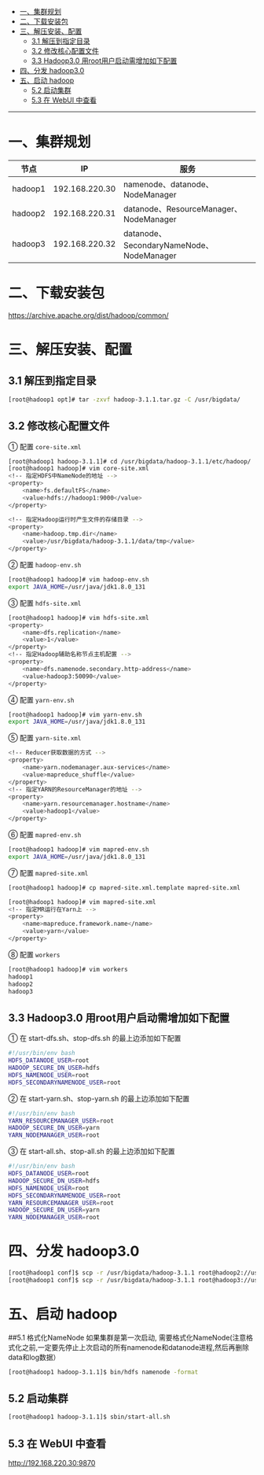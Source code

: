 
* [一、集群规划](#%E4%B8%80%E9%9B%86%E7%BE%A4%E8%A7%84%E5%88%92)
* [二、下载安装包](#%E4%BA%8C%E4%B8%8B%E8%BD%BD%E5%AE%89%E8%A3%85%E5%8C%85)
* [三、解压安装、配置](#%E4%B8%89%E8%A7%A3%E5%8E%8B%E5%AE%89%E8%A3%85%E9%85%8D%E7%BD%AE)
  * [3\.1 解压到指定目录](#31-%E8%A7%A3%E5%8E%8B%E5%88%B0%E6%8C%87%E5%AE%9A%E7%9B%AE%E5%BD%95)
  * [3\.2 修改核心配置文件](#32-%E4%BF%AE%E6%94%B9%E6%A0%B8%E5%BF%83%E9%85%8D%E7%BD%AE%E6%96%87%E4%BB%B6)
  * [3\.3 Hadoop3\.0 用root用户启动需增加如下配置](#33-hadoop30-%E7%94%A8root%E7%94%A8%E6%88%B7%E5%90%AF%E5%8A%A8%E9%9C%80%E5%A2%9E%E5%8A%A0%E5%A6%82%E4%B8%8B%E9%85%8D%E7%BD%AE)
* [四、分发 hadoop3\.0](#%E5%9B%9B%E5%88%86%E5%8F%91-hadoop30)
* [五、启动 hadoop](#%E4%BA%94%E5%90%AF%E5%8A%A8-hadoop)
  * [5\.2 启动集群](#52-%E5%90%AF%E5%8A%A8%E9%9B%86%E7%BE%A4)
  * [5\.3 在 WebUI 中查看](#53-%E5%9C%A8-webui-%E4%B8%AD%E6%9F%A5%E7%9C%8B)

---
# 一、集群规划
节点  | IP| 服务 
---- | ---- | ----
hadoop1 | 192.168.220.30 | namenode、datanode、NodeManager
hadoop2 | 192.168.220.31 | datanode、ResourceManager、NodeManager
hadoop3 | 192.168.220.32 | datanode、SecondaryNameNode、NodeManager


# 二、下载安装包
https://archive.apache.org/dist/hadoop/common/


# 三、解压安装、配置
## 3.1 解压到指定目录
```bash
[root@hadoop1 opt]# tar -zxvf hadoop-3.1.1.tar.gz -C /usr/bigdata/
```
## 3.2 修改核心配置文件
① 配置 `core-site.xml`
```bash
[root@hadoop1 hadoop-3.1.1]# cd /usr/bigdata/hadoop-3.1.1/etc/hadoop/
[root@hadoop1 hadoop]# vim core-site.xml
<!-- 指定HDFS中NameNode的地址 -->
<property>
    <name>fs.defaultFS</name>
    <value>hdfs://hadoop1:9000</value>
</property>

<!-- 指定Hadoop运行时产生文件的存储目录 -->
<property>
	<name>hadoop.tmp.dir</name>
	<value>/usr/bigdata/hadoop-3.1.1/data/tmp</value>
</property>
```
② 配置 `hadoop-env.sh`
```bash
[root@hadoop1 hadoop]# vim hadoop-env.sh
export JAVA_HOME=/usr/java/jdk1.8.0_131
```
③ 配置 `hdfs-site.xml`
```bash
[root@hadoop1 hadoop]# vim hdfs-site.xml
<property>
    <name>dfs.replication</name>
    <value>1</value>
</property>
<!-- 指定Hadoop辅助名称节点主机配置 -->
<property>
    <name>dfs.namenode.secondary.http-address</name>
    <value>hadoop3:50090</value>
</property>
```
④ 配置 `yarn-env.sh`
```bash
[root@hadoop1 hadoop]# vim yarn-env.sh
export JAVA_HOME=/usr/java/jdk1.8.0_131
```
⑤ 配置 `yarn-site.xml`
```bash
<!-- Reducer获取数据的方式 -->
<property>
    <name>yarn.nodemanager.aux-services</name>
    <value>mapreduce_shuffle</value>
</property>
<!-- 指定YARN的ResourceManager的地址 -->
<property>
    <name>yarn.resourcemanager.hostname</name>
    <value>hadoop1</value>
</property>
```
⑥ 配置 `mapred-env.sh`
```bash
[root@hadoop1 hadoop]# vim mapred-env.sh
export JAVA_HOME=/usr/java/jdk1.8.0_131
```
⑦ 配置 `mapred-site.xml`
```bash
[root@hadoop1 hadoop]# cp mapred-site.xml.template mapred-site.xml

[root@hadoop1 hadoop]# vim mapred-site.xml
<!-- 指定MR运行在Yarn上 -->
<property>
    <name>mapreduce.framework.name</name>
    <value>yarn</value>
</property>
```
⑧ 配置 `workers` 
```bash
[root@hadoop1 hadoop]# vim workers
hadoop1
hadoop2
hadoop3
```


## 3.3 Hadoop3.0 用root用户启动需增加如下配置

① 在 start-dfs.sh、stop-dfs.sh 的最上边添加如下配置
```bash
#!/usr/bin/env bash
HDFS_DATANODE_USER=root    
HADOOP_SECURE_DN_USER=hdfs
HDFS_NAMENODE_USER=root
HDFS_SECONDARYNAMENODE_USER=root
```
② 在 start-yarn.sh、stop-yarn.sh 的最上边添加如下配置
```bash
#!/usr/bin/env bash
YARN_RESOURCEMANAGER_USER=root
HADOOP_SECURE_DN_USER=yarn
YARN_NODEMANAGER_USER=root
```
③ 在 start-all.sh、stop-all.sh 的最上边添加如下配置
```bash
#!/usr/bin/env bash
HDFS_DATANODE_USER=root
HADOOP_SECURE_DN_USER=hdfs
HDFS_NAMENODE_USER=root
HDFS_SECONDARYNAMENODE_USER=root
YARN_RESOURCEMANAGER_USER=root
HADOOP_SECURE_DN_USER=yarn
YARN_NODEMANAGER_USER=root
```

# 四、分发 hadoop3.0
```bash
[root@hadoop1 conf]$ scp -r /usr/bigdata/hadoop-3.1.1 root@hadoop2://usr/bigdata
[root@hadoop1 conf]$ scp -r /usr/bigdata/hadoop-3.1.1 root@hadoop3://usr/bigdata
```

# 五、启动 hadoop
##5.1 格式化NameNode
如果集群是第一次启动, 需要格式化NameNode(注意格式化之前,一定要先停止上次启动的所有namenode和datanode进程,然后再删除data和log数据）
```bash
[root@hadoop1 hadoop-3.1.1]$ bin/hdfs namenode -format
```

## 5.2 启动集群
```bash
[root@hadoop1 hadoop-3.1.1]$ sbin/start-all.sh
```

## 5.3 在 WebUI 中查看
http://192.168.220.30:9870